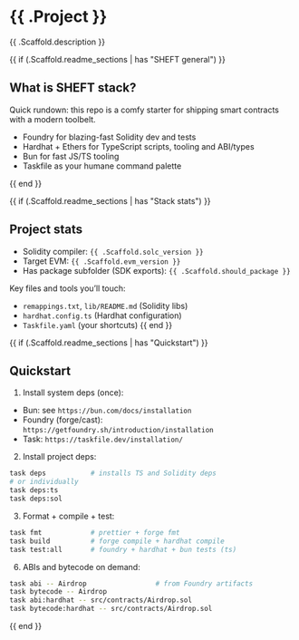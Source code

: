 # {{ .Project }}

{{ .Scaffold.description }}

{{ if (.Scaffold.readme_sections | has "SHEFT general") }}
## What is SHEFT stack?
Quick rundown: this repo is a comfy starter for shipping smart contracts with a modern toolbelt.

- Foundry for blazing-fast Solidity dev and tests
- Hardhat + Ethers for TypeScript scripts, tooling and ABI/types
- Bun for fast JS/TS tooling
- Taskfile as your humane command palette

{{ end }}

{{ if (.Scaffold.readme_sections | has "Stack stats") }}
## Project stats
- Solidity compiler: `{{ .Scaffold.solc_version }}`
- Target EVM: `{{ .Scaffold.evm_version }}`
- Has package subfolder (SDK exports): `{{ .Scaffold.should_package }}`

Key files and tools you’ll touch:
- `remappings.txt`, `lib/README.md` (Solidity libs)
- `hardhat.config.ts` (Hardhat configuration)
- `Taskfile.yaml` (your shortcuts)
{{ end }}

{{ if (.Scaffold.readme_sections | has "Quickstart") }}
## Quickstart
1) Install system deps (once):
- Bun: see `https://bun.com/docs/installation`
- Foundry (forge/cast): `https://getfoundry.sh/introduction/installation`
- Task: `https://taskfile.dev/installation/`

2) Install project deps:
```bash
task deps           # installs TS and Solidity deps
# or individually
task deps:ts
task deps:sol
```

3) Format + compile + test:
```bash
task fmt            # prettier + forge fmt
task build          # forge compile + hardhat compile
task test:all       # foundry + hardhat + bun tests (ts)
```

6) ABIs and bytecode on demand:
```bash
task abi -- Airdrop                 # from Foundry artifacts
task bytecode -- Airdrop
task abi:hardhat -- src/contracts/Airdrop.sol
task bytecode:hardhat -- src/contracts/Airdrop.sol
```

{{ end }}
